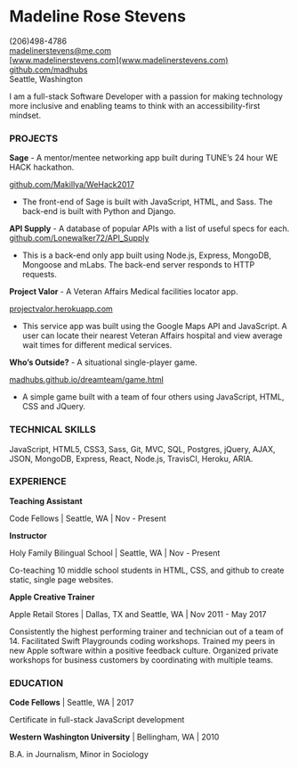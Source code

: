
# **Madeline Rose Stevens**

(206)498-4786    
madelinerstevens@me.com   
[www.madelinerstevens.com](www.madelinerstevens.com)  
[github.com/madhubs](https://github.com/madhubs)  
Seattle, Washington  


I am a full-stack Software Developer with a passion for making technology more inclusive and enabling teams to think with an accessibility-first mindset. 

### PROJECTS

**Sage** - A mentor/mentee networking app built during TUNE’s 24 hour WE HACK hackathon.

[github.com/Makillya/WeHack2017](github.com/Makillya/WeHack2017)

* The front-end of Sage is built with JavaScript, HTML, and Sass. The back-end is built with Python and Django. 

**API Supply** - A database of popular APIs with a list of useful specs for each.
[github.com/Lonewalker72/API_Supply](github.com/Lonewalker72/API_Supply)

* This is a back-end only app built using Node.js, Express, MongoDB, Mongoose and mLabs. The back-end server responds to HTTP requests.

**Project Valor** - A Veteran Affairs Medical facilities locator app.

[projectvalor.herokuapp.com](projectvalor.herokuapp.com)

* This service app was built using the Google Maps API and JavaScript. A user can locate their nearest Veteran Affairs hospital and view average wait times for different medical services.

**Who’s Outside?** - A situational single-player game.

[madhubs.github.io/dreamteam/game.html](madhubs.github.io/dreamteam/game.html)

* A simple game built with a team of four others using JavaScript, HTML, CSS and JQuery. 

### TECHNICAL SKILLS

JavaScript, HTML5, CSS3, Sass, Git, MVC, SQL, Postgres, jQuery, AJAX, JSON, MongoDB, Express, React, Node.js, TravisCI, Heroku, ARIA.

### EXPERIENCE

**Teaching Assistant**

Code Fellows | Seattle, WA | Nov - Present 

**Instructor**

Holy Family Bilingual School | Seattle, WA | Nov - Present 

Co-teaching 10 middle school students in HTML, CSS, and github to create static, single page websites.

**Apple Creative Trainer**

Apple Retail Stores | Dallas, TX and Seattle, WA | Nov 2011 - May 2017

Consistently the highest performing trainer and technician out of a team of 14.
Facilitated Swift Playgrounds coding workshops.
Trained my peers in new Apple software within a positive feedback culture.
Organized private workshops for business customers by coordinating with multiple teams.

### EDUCATION

**Code Fellows** | Seattle, WA | 2017

Certificate in full-stack JavaScript development 

**Western Washington University** | Bellingham, WA | 2010

B.A. in Journalism, Minor in Sociology
